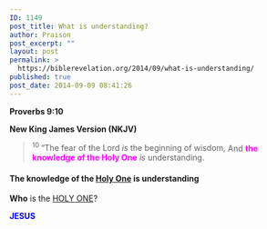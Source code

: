 ```yaml
---
ID: 1149
post_title: What is understanding?
author: Praison
post_excerpt: ""
layout: post
permalink: >
  https://biblerevelation.org/2014/09/what-is-understanding/
published: true
post_date: 2014-09-09 08:41:26
---
```

<p class="passage-display"><strong><span class="passage-display-bcv">Proverbs 9:10</span></strong></p>
<p class="passage-display"><strong><span class="passage-display-version">New King James Version (NKJV)</span></strong></p>

<div class="poetry top-1">
<blockquote>
<p class="line"><span id="en-NKJV-16649" class="text Prov-9-10"><sup class="versenum">10 </sup>“The fear of the <span class="small-caps">Lord</span> <i>is</i> the beginning of wisdom,</span>
<span class="text Prov-9-10">And <span style="color: #ff00ff;"><strong>the knowledge of the Holy One</strong></span> <i>is</i> understanding.</span></p>
</blockquote>
<h4 class="line">The knowledge of the <span style="text-decoration: underline;">Holy One</span> is understanding</h4>
<p class="line"><strong>Who</strong> is the <span style="text-decoration: underline;">HOLY ONE</span>?</p>
<p class="line"><span style="color: #0000ff;"><strong>JESUS</strong></span></p>

</div>
